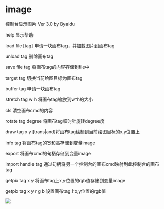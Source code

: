 # image
控制台显示图片 Ver 3.0 by Byaidu

help			显示帮助

load file \[tag\]		申请一块画布tag，并加载图片到画布tag

unload tag		删除画布tag

save file tag		将画布tag的内容存储到file中

target tag		切换当前绘图目标为画布tag

buffer tag		申请一块画布tag

stretch tag w h		将画布tag缩放到w*h的大小

cls			清空画布cmd的内容

rotate tag degree	将画布tag顺时针旋转degree度

draw tag x y \[trans|and\]将画布tag绘制到当前绘图目标的x,y位置上

info tag		将画布tag的宽和高存储到变量image

export			将画布cmd的句柄存储到变量image

import handle tag	通过句柄将另一个控制台的画布cmd映射到此控制台的画布tag

getpix tag x y		将画布tag上x,y位置的rgb值存储到变量image

getpix tag x y r g b	设置画布tag上x,y位置的rgb值

![](https://images2018.cnblogs.com/blog/1123683/201802/1123683-20180223134856925-1663767861.jpg)
